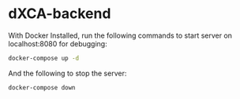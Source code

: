 # dXCA-backend

With Docker Installed, run the following commands to start server on localhost:8080 for debugging:

```bash
docker-compose up -d
```

And the following to stop the server:
```bash
docker-compose down
```


